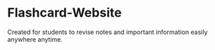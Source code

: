 # Flashcard-Website
Created for students to revise notes and important information easily anywhere anytime.
